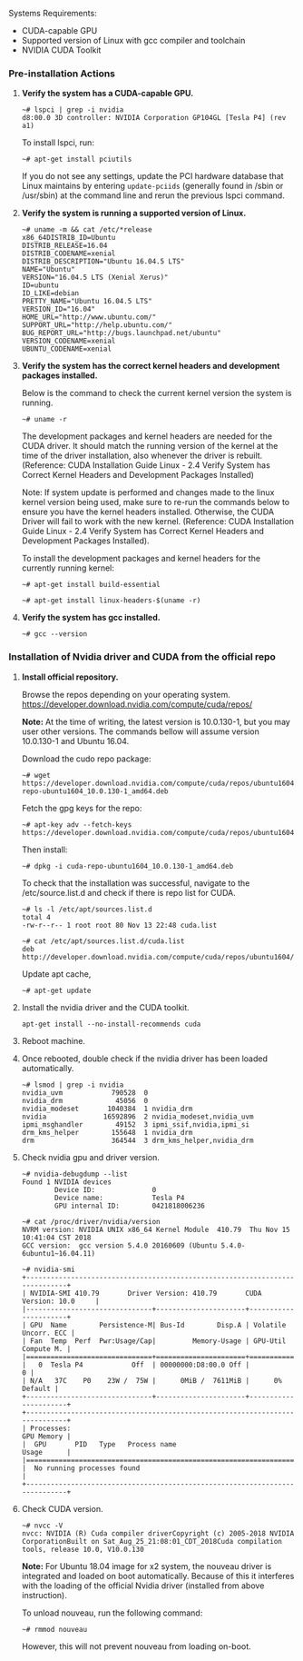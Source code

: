 <!-- <meta>
{
    "title":"x2.xlarge Nvidia Drivers",
    "description":"This article describes the steps on installing the official Nvidia drivers and CUDA toolkit for Ubuntu 16.04 and 18.04 for x2 systems in Packet.",
    "tag":["nvidia", "x2.xlarge", "CUDA"],
    "seo-title": "x2.xlarge Nvidia Drivers Install - Packet Technical Guides",
    "seo-description": ""x2.xlarge Nvidia Drivers",
    "og-title": ""x2.xlarge Nvidia Drivers",
    "og-description": "This article describes the steps on installing the official Nvidia drivers and CUDA toolkit for Ubuntu 16.04 and 18.04 for x2 systems in Packet."
}
</meta> -->


Systems Requirements:


* CUDA-capable GPU
* Supported version of Linux with gcc compiler and toolchain
* NVIDIA CUDA Toolkit


### Pre-installation Actions

1. **Verify the system has a CUDA-capable GPU.**

    ```
    ~# lspci | grep -i nvidia
    d8:00.0 3D controller: NVIDIA Corporation GP104GL [Tesla P4] (rev a1)
    ```

    To install lspci, run:

    ```
    ~# apt-get install pciutils
    ```
    If you do not see any settings, update the PCI hardware database that Linux maintains   by entering `update-pciids` (generally found in /sbin or /usr/sbin) at the command line     and rerun the previous lspci command.

2. **Verify the system is running a supported version of Linux.**

    ```
    ~# uname -m && cat /etc/*release
    x86_64DISTRIB_ID=Ubuntu
    DISTRIB_RELEASE=16.04
    DISTRIB_CODENAME=xenial
    DISTRIB_DESCRIPTION="Ubuntu 16.04.5 LTS"
    NAME="Ubuntu"
    VERSION="16.04.5 LTS (Xenial Xerus)"
    ID=ubuntu
    ID_LIKE=debian
    PRETTY_NAME="Ubuntu 16.04.5 LTS"
    VERSION_ID="16.04"
    HOME_URL="http://www.ubuntu.com/"
    SUPPORT_URL="http://help.ubuntu.com/"
    BUG_REPORT_URL="http://bugs.launchpad.net/ubuntu"
    VERSION_CODENAME=xenial
    UBUNTU_CODENAME=xenial
    ```

3. **Verify the system has the correct kernel headers and development packages installed.**

    Below is the command to check the current kernel version the system is running.

    ```
    ~# uname -r
    ```

    The development packages and kernel headers are needed for the CUDA driver. It should match the running version of the kernel at the time of the driver installation, also whenever the driver is rebuilt. (Reference: CUDA Installation Guide Linux - 2.4 Verify System has Correct Kernel Headers and Development Packages Installed)  

    Note: If system update is performed and changes made to the linux kernel version being used, make sure to re-run the commands below to ensure you have the kernel headers installed. Otherwise, the CUDA Driver will fail to work with the new kernel. (Reference: CUDA Installation Guide Linux - 2.4 Verify System has Correct Kernel Headers and Development Packages Installed).  

    To install the development packages and kernel headers for the currently running kernel:

    ```
    ~# apt-get install build-essential
    ```
    ```
    ~# apt-get install linux-headers-$(uname -r)
    ```

4. **Verify the system has gcc installed.**

    ```
    ~# gcc --version
    ```

### Installation of Nvidia driver and CUDA from the official repo

1. **Install official repository.**

    Browse the repos depending on your operating system.
    https://developer.download.nvidia.com/compute/cuda/repos/

    **Note:** At the time of writing, the latest version is 10.0.130-1, but you may user other versions. The commands bellow will assume version 10.0.130-1 and Ubuntu 16.04.

    Download the cudo repo package:

    ```
    ~# wget https://developer.download.nvidia.com/compute/cuda/repos/ubuntu1604/x86_64/cuda-repo-ubuntu1604_10.0.130-1_amd64.deb
    ```

    Fetch the gpg keys for the repo:

    ```
    ~# apt-key adv --fetch-keys https://developer.download.nvidia.com/compute/cuda/repos/ubuntu1604/x86_64/7fa2af80.pub
    ```

    Then install:

    ```
    ~# dpkg -i cuda-repo-ubuntu1604_10.0.130-1_amd64.deb
    ```

    To check that the installation was successful, navigate to the /etc/source.list.d and check if there is repo list for CUDA.

    ```
    ~# ls -l /etc/apt/sources.list.d
    total 4
    -rw-r--r-- 1 root root 80 Nov 13 22:48 cuda.list
    ```
    ```
    ~# cat /etc/apt/sources.list.d/cuda.list
    deb http://developer.download.nvidia.com/compute/cuda/repos/ubuntu1604/x86_64
    ```

    Update apt cache,    
    ```
    ~# apt-get update
    ```

2. Install the nvidia driver and the CUDA toolkit.

    ```
    apt-get install --no-install-recommends cuda
    ```
3. Reboot machine.

4. Once rebooted, double check if the nvidia driver has been loaded automatically.

    ```
    ~# lsmod | grep -i nvidia
    nvidia_uvm            790528  0
    nvidia_drm             45056  0
    nvidia_modeset       1040384  1 nvidia_drm
    nvidia              16592896  2 nvidia_modeset,nvidia_uvm
    ipmi_msghandler        49152  3 ipmi_ssif,nvidia,ipmi_si
    drm_kms_helper        155648  1 nvidia_drm
    drm                   364544  3 drm_kms_helper,nvidia_drm
    ```

5. Check nvidia  gpu and driver version.

    ```
    ~# nvidia-debugdump --list
    Found 1 NVIDIA devices
            Device ID:              0
            Device name:            Tesla P4
            GPU internal ID:        0421818006236
    ```
    ```
    ~# cat /proc/driver/nvidia/version
    NVRM version: NVIDIA UNIX x86_64 Kernel Module  410.79  Thu Nov 15 10:41:04 CST 2018
    GCC version:  gcc version 5.4.0 20160609 (Ubuntu 5.4.0-6ubuntu1~16.04.11)
    ```
    ```
    ~# nvidia-smi
    +-----------------------------------------------------------------------------+  
    | NVIDIA-SMI 410.79       Driver Version: 410.79       CUDA Version: 10.0     |  
    |-------------------------------+----------------------+----------------------+  
    | GPU  Name        Persistence-M| Bus-Id        Disp.A | Volatile Uncorr. ECC |  
    | Fan  Temp  Perf  Pwr:Usage/Cap|         Memory-Usage | GPU-Util  Compute M. |  
    |===============================+======================+======================|  
    |   0  Tesla P4            Off  | 00000000:D8:00.0 Off |                    0 |  
    | N/A   37C    P0    23W /  75W |      0MiB /  7611MiB |      0%      Default |  
    +-------------------------------+----------------------+----------------------+  
    +-----------------------------------------------------------------------------+  
    | Processes:                                                       GPU Memory |  
    |  GPU       PID   Type   Process name                             Usage      |  
    |=============================================================================|  
    |  No running processes found                                                 |  
    +-----------------------------------------------------------------------------+
    ```

6.  Check CUDA version.
    ```
    ~# nvcc -V
    nvcc: NVIDIA (R) Cuda compiler driverCopyright (c) 2005-2018 NVIDIA CorporationBuilt on Sat_Aug_25_21:08:01_CDT_2018Cuda compilation tools, release 10.0, V10.0.130
    ```

    **Note:** For Ubuntu 18.04 image for x2 system, the nouveau driver is integrated and loaded on boot automatically. Because of this it interferes with the loading of the official Nvidia driver (installed from above instruction).

    To unload nouveau, run the following command:
    ```
    ~# rmmod nouveau
    ```
    However, this will not prevent nouveau from loading on-boot.
